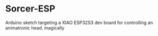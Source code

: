 # Sorcer-ESP
Arduino sketch targeting a XIAO ESP32S3 dev board for controlling an animatronic head. magically
